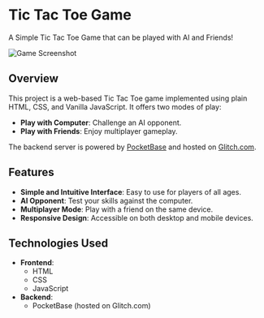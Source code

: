# Tic Tac Toe Game

A Simple Tic Tac Toe Game that can be played with AI and Friends!

![Game Screenshot](https://i.ibb.co/zZV4sf2/Screenshot-94.png)

## Overview

This project is a web-based Tic Tac Toe game implemented using plain HTML, CSS, and Vanilla JavaScript. It offers two modes of play:

- **Play with Computer**: Challenge an AI opponent.
- **Play with Friends**: Enjoy multiplayer gameplay.

The backend server is powered by [PocketBase](https://pocketbase.io/) and hosted on [Glitch.com](https://glitch.com/).

## Features

- **Simple and Intuitive Interface**: Easy to use for players of all ages.
- **AI Opponent**: Test your skills against the computer.
- **Multiplayer Mode**: Play with a friend on the same device.
- **Responsive Design**: Accessible on both desktop and mobile devices.

## Technologies Used

- **Frontend**:
  - HTML
  - CSS
  - JavaScript
- **Backend**:
  - PocketBase (hosted on Glitch.com)

